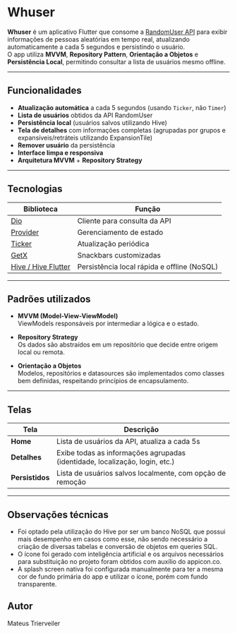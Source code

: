# Whuser

**Whuser** é um aplicativo Flutter que consome a [RandomUser API](https://randomuser.me/) para exibir informações de pessoas aleatórias em tempo real, atualizando automaticamente a cada 5 segundos e persistindo o usuário.  
O app utiliza **MVVM**, **Repository Pattern**, **Orientação a Objetos** e **Persistência Local**, permitindo consultar a lista de usuários mesmo offline.

---

## Funcionalidades

- **Atualização automática** a cada 5 segundos (usando `Ticker`, não `Timer`)
- **Lista de usuários** obtidos da API RandomUser
- **Persistência local** (usuários salvos utilizando Hive)
- **Tela de detalhes** com informações completas (agrupadas por grupos e expansíveis/retráteis utilizando ExpansionTile)
- **Remover usuário** da persistência
- **Interface limpa e responsiva**
- **Arquitetura MVVM** + **Repository Strategy**

---

## Tecnologias

| Biblioteca | Função |
|-------------|--------|
| [Dio](https://pub.dev/packages/dio) | Cliente para consulta da API |
| [Provider](https://pub.dev/packages/provider) | Gerenciamento de estado |
| [Ticker](https://api.flutter.dev/flutter/scheduler/Ticker-class.html) | Atualização periódica |
| [GetX](https://pub.dev/packages/get) | Snackbars customizadas |
| [Hive / Hive Flutter](https://pub.dev/packages/hive_flutter) | Persistência local rápida e offline (NoSQL) |

---

## Padrões utilizados

- **MVVM (Model-View-ViewModel)**  
  ViewModels responsáveis por intermediar a lógica e o estado.

- **Repository Strategy**  
  Os dados são abstraídos em um repositório que decide entre origem local ou remota.

- **Orientação a Objetos**  
  Modelos, repositórios e datasources são implementados como classes bem definidas, respeitando princípios de encapsulamento.

---

## Telas

| Tela | Descrição |
|------|------------|
| **Home** | Lista de usuários da API, atualiza a cada 5s |
| **Detalhes** | Exibe todas as informações agrupadas (identidade, localização, login, etc.) |
| **Persistidos** | Lista de usuários salvos localmente, com opção de remoção |

---

## Observações técnicas

- Foi optado pela utilização do Hive por ser um banco NoSQL que possui mais desempenho em casos como esse, não sendo necessário a criação de diversas tabelas e conversão de objetos em queries SQL.
- O ícone foi gerado com inteligência artificial e os arquivos necessários para substituição no projeto foram obtidos com auxílio do appicon.co.
- A splash screen nativa foi configurada manualmente para ter a mesma cor de fundo primária do app e utilizar o ícone, porém com fundo transparente.
  
## Autor

Mateus Trierveiler

